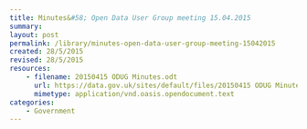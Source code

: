 ```yaml
---
title: Minutes&#58; Open Data User Group meeting 15.04.2015
summary: 
layout: post
permalink: /library/minutes-open-data-user-group-meeting-15042015
created: 28/5/2015
revised: 28/5/2015
resources:
    - filename: 20150415 ODUG Minutes.odt
      url: https://data.gov.uk/sites/default/files/20150415 ODUG Minutes.odt
      mimetype: application/vnd.oasis.opendocument.text
categories:
    - Government
---
```


